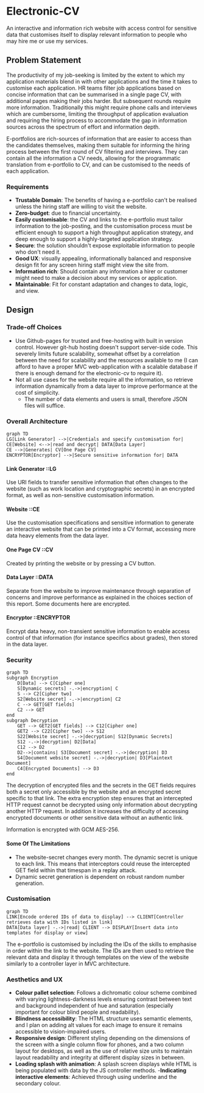 # Electronic-CV
An interactive and information rich website with access control for sensitive data that customises itself to display relevant information to people who may hire me or use my services.
## Problem Statement
The productivity of my job-seeking is limited by the extent to which my application materials blend in with other applications and the time it takes to customise each application. HR teams filter job applications based on concise information that can be summarised in a single page CV, with additional pages making their jobs harder. But subsequent rounds require more information. Traditionally this might require phone calls and interviews which are cumbersome, limiting the throughput of application evaluation and requiring the hiring process to accommodate the gap in information sources across the spectrum of effort and information depth.

E-portfolios are rich-sources of information that are easier to access than the candidates themselves, making them suitable for informing the hiring process between the first round of CV filtering and interviews. They can contain all the information a CV needs, allowing for the programmatic translation from e-portfolio to CV, and can be customised to the needs of each application. 

### Requirements
- **Trustable Domain**: The benefits of having a e-portfolio can't be realised unless the hiring staff are willing to visit the website.
- **Zero-budget**: due to financial uncertainty.
- **Easily customisable**: the CV and links to the e-portfolio must tailor information to the job-posting, and the customisation process must be efficient enough to support a high throughput application strategy, and deep enough to support a highly-targeted application strategy.
- **Secure**: the solution shouldn't expose exploitable information to people who don't need it.
- **Good UX**: visually appealing, informationally balanced and responsive design fit for any screen hiring staff might view the site from.
- **Information rich**: Should contain any information a hirer or customer might need to make a decision about my services or application.
- **Maintainable**: Fit for constant adaptation and changes to data, logic, and view.
## Design
### Trade-off Choices
- Use Github-pages for trusted and free-hosting with built in version control. However git-hub hosting doesn't support server-side code. This severely limits future scalability, somewhat offset by a correlation between the need for scalability and the resources available to me (I can afford to have a proper MVC web-application with a scalable database if there is enough demand for the electronic-cv to require it).
- Not all use cases for the website require all the information, so retrieve information dynamically from a data layer to improve performance at the cost of simplicity. 
	- The number of data elements and users is small, therefore JSON files will suffice.
### Overall Architecture
```mermaid
graph TD
LG[Link Generator] -->|Credentials and specify customisation for| CE[Website] <-->|read and decrypt| DATA[Data Layer]
CE -->|Generates| CV[One Page CV]
ENCRYPTOR[Encryptor] -->|Secure sensitive information for| DATA
```
#### Link Generator ::LG
Use URI fields to transfer sensitive information that often changes to the website (such as work location and cryptographic secrets) in an encrypted format, as well as non-sensitive customisation information.
#### Website ::CE
Use the customisation specifications and sensitive information to generate an interactive website that can be printed into a CV format, accessing more data heavy elements from the data layer.
#### One Page CV ::CV
Created by printing the website or by pressing a CV button.
#### Data Layer ::DATA
Separate from the website to improve maintenance through separation of concerns and improve performance as explained in the choices section of this report. Some documents here are encrypted.
#### Encryptor ::ENCRYPTOR
Encrypt data heavy, non-transient sensitive information to enable access control of that information (for instance specifics about grades), then stored in the data layer.
### Security
```mermaid
graph TD
subgraph Encryption
	D[Data] --> C[Cipher one]
	S[Dynamic secrets] -.->|encryption| C
	S --> C2[Cipher two]
	S2[Website secret] -.->|encryption| C2
	C --> GET[GET fields]
	C2 --> GET
end
subgraph Decryption
	GET --> GET2[GET fields] --> C12[Cipher one]
	GET2 --> C22[Cipher two] --> S12
	S22[Website secret] -.->|decryption| S12[Dynamic Secrets]
	S12 -.->|decryption| D2[Data]
	C12 --> D2
	D2-->|contains| S3[Document secret] -.->|decryption| D3
	S4[Document website secret] -.->|decryption| D3[Plaintext Document]
	C4[Encrypted Documents] --> D3
end
```
The decryption of encrypted files and the secrets in the GET fields requires both a secret only accessible by the website and an encrypted secret specific to that link. The extra encryption step ensures that an intercepted HTTP request cannot be decrypted using only information about decrypting another HTTP request. In addition it increases the difficulty of accessing encrypted documents or other sensitive data without an authentic link.

Information is encrypted with GCM AES-256.
#### Some Of The Limitations
- The website-secret changes every month. The dynamic secret is unique to each link. This means that interceptors could reuse the intercepted GET field within that timespan in a replay attack.
- Dynamic secret generation is dependent on robust random number generation.
### Customisation
```mermaid
graph TD
LINK[Encode ordered IDs of data to display] --> CLIENT[Controller retrieves data with IDs listed in link]
DATA[Data layer] -.->|read| CLIENT --> DISPLAY[Insert data into templates for display or view]
```
The e-portfolio is customised by including the IDs of the skills to emphasise in order within the link to the website. The IDs are then used to retrieve the relevant data and display it through templates on the view of the website similarly to a controller layer in MVC architecture.
### Aesthetics and UX
- **Colour pallet selection**: Follows a dichromatic colour scheme combined with varying lightness-darkness levels ensuring contrast between text and background independent of hue and saturation (especially important for colour blind people and readability).
- **Blindness accessibility**: The HTML structure uses semantic elements, and I plan on adding alt values for each image to ensure it remains accessible to vision-impaired users.
- **Responsive design**: Different styling depending on the dimensions of the screen with a single column flow for phones, and a two column layout for desktops, as well as the use of relative size units to maintain layout readability and integrity at different display sizes in between.
- **Loading splash with animation**: A splash screen displays while HTML is being populated with data by the JS controller methods.
-**Indicating interactive elements**: Achieved through using underline and the secondary colour.